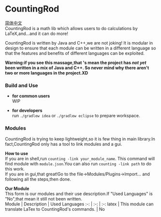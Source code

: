 # CountingRod
[简体中文](./README_CN.md)  
CountingRod is a math lib which allows users to do calculations
by LaTeX,and...and it can do more!

CountingRod is written by Java and C++,we are not joking! It is 
modular in design to ensure that each module can be written in 
a different language so that the features and benefits of 
different languages can be exploited.

**Warning:if you see this massage,that 's mean the project has 
*not yet* been written in a mix of Java and C++. So never mind why 
there aren't two or more languages in the project.XD**

### Build and Use

* **for common users**  
WIP

* **for developers**  
run `./gradlew idea` or `./gradlew eclipse` to prepare workspace.

### Modules

CountingRod is trying to keep lightweight,so it is few thing in 
main library.In fact,CountingRod only has a tool to link modules 
and a gui.

**How to use**  
If you are in shell,run `counting -link your_module_name`.
This command will find module with `module.json`.You can also run 
`counting -link path` to do this work.  
If you are in gui,that great!Go to the file->Modules/Plugins->Import...
and following all the steps,then done.

**Our Module**  
This form is our modules and their use description.If "Used Languages" is "No",that mean it still not been written.  
Module | Description | Used Languages
:-:  | :-:  | :-:
latex | This module can translate LaTex to CountingRod's commands. | No
